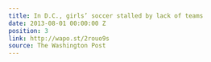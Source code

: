 ```yaml
---
title: In D.C., girls’ soccer stalled by lack of teams
date: 2013-08-01 00:00:00 Z
position: 3
link: http://wapo.st/2rouo9s
source: The Washington Post
---
```


